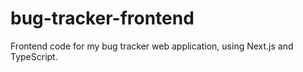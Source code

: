 # bug-tracker-frontend

Frontend code for my bug tracker web application, using Next.js and TypeScript.
